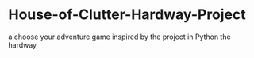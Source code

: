# House-of-Clutter-Hardway-Project
a choose your adventure game inspired by the project in Python the hardway
